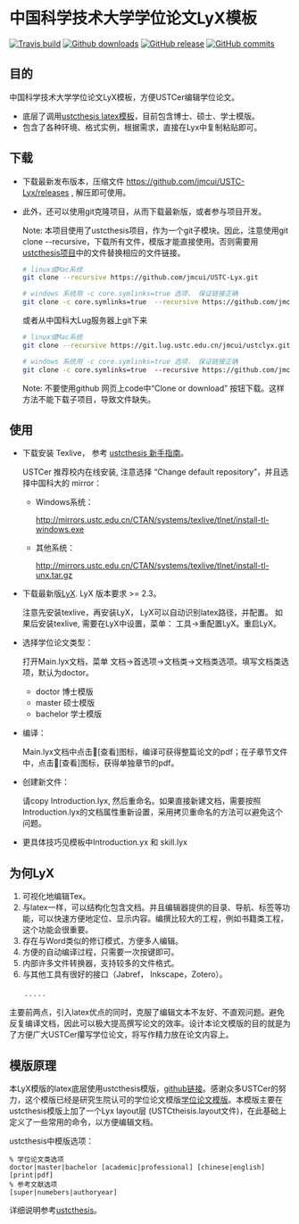 # 中国科学技术大学学位论文LyX模板 #

[![Travis build](https://travis-ci.org/jmcui/USTC-Lyx.svg?branch=master)](https://travis-ci.org/jmcui/USTC-Lyx)
[![Github downloads](https://img.shields.io/github/downloads/jmcui/USTC-Lyx/total.svg)](https://github.com/jmcui/USTC-Lyx/releases)
[![GitHub release](https://img.shields.io/github/release/jmcui/USTC-Lyx/all.svg)](https://github.com/jmcui/USTC-Lyx/releases/latest)
[![GitHub commits](https://img.shields.io/github/commits-since/jmcui/USTC-Lyx/latest.svg)](https://github.com/jmcui/USTC-Lyx/commits/master)


## 目的 ##

中国科学技术大学学位论文LyX模板，方便USTCer编辑学位论文。

* 底层了调用[ustcthesis latex模板](https://github.com/ustctug/ustcthesis)，目前包含博士、硕士、学士模版。
* 包含了各种环境、格式实例，根据需求，直接在Lyx中复制粘贴即可。

## 下载 ##

* 下载最新发布版本，压缩文件 https://github.com/jmcui/USTC-Lyx/releases , 解压即可使用。

* 此外，还可以使用git克隆项目，从而下载最新版，或者参与项目开发。

  Note: 本项目使用了ustcthesis项目，作为一个git子模块。因此，注意使用git clone --recursive，下载所有文件，模版才能直接使用。否则需要用[ustcthesis项目](https://github.com/ustctug/ustcthesis)中的文件替换相应的文件链接。

  ````bash
  # linux或Mac系统
  git clone --recursive https://github.com/jmcui/USTC-Lyx.git
  ````

  ````bash
  # windows 系统用 -c core.symlinks=true 选项， 保证链接正确
  git clone -c core.symlinks=true  --recursive https://github.com/jmcui/USTC-Lyx.git
  ````

  或者从中国科大Lug服务器上git下来

  ```bash
  # linux或Mac系统
  git clone --recursive https://git.lug.ustc.edu.cn/jmcui/ustclyx.git
  ```
  ````bash
  # windows 系统用 -c core.symlinks=true 选项， 保证链接正确
  git clone -c core.symlinks=true  --recursive https://github.com/jmcui/USTC-Lyx.git
  ````

  

  Note: 不要使用github 网页上code中“Clone or download” 按钮下载。这样方法不能下载子项目，导致文件缺失。

## 使用 ##

* 下载安装 Texlive， 参考 [ustcthesis 新手指南](https://github.com/ustctug/ustcthesis/wiki/新手指南)。

  USTCer 推荐校内在线安装, 注意选择 “Change default repository”，并且选择中国科大的 mirror：

  * Windows系统：

     <http://mirrors.ustc.edu.cn/CTAN/systems/texlive/tlnet/install-tl-windows.exe>

  * 其他系统：

    <http://mirrors.ustc.edu.cn/CTAN/systems/texlive/tlnet/install-tl-unx.tar.gz>

* 下载最新版[LyX](https://www.lyx.org/Download). LyX 版本要求 >= 2.3。

  注意先安装texlive，再安装LyX， LyX可以自动识别latex路径，并配置。 如果后安装texlive, 需要在LyX中设置，菜单： 工具->重配置LyX。重启LyX。

* 选择学位论文类型：

  打开Main.lyx文档，菜单 文档->首选项->文档类->文档类选项。填写文档类选项，默认为doctor。

  * doctor	  博士模版
  * master     硕士模版
  * bachelor  学士模版

* 编译：

  Main.lyx文档中点击👀[查看]图标，编译可获得整篇论文的pdf；在子章节文件中，点击👀[查看]图标，获得单独章节的pdf。

* 创建新文件：

  请copy Introduction.lyx, 然后重命名。如果直接新建文档，需要按照Introduction.lyx的文档属性重新设置，采用拷贝重命名的方法可以避免这个问题。

* 更具体技巧见模板中Introduction.yx 和 skill.lyx


## 为何LyX 

1. 可视化地编辑Tex。
2. 与latex一样，可以结构化包含文档。并且编辑器提供的目录、导航、标签等功能，可以快速方便地定位、显示内容。编撰比较大的工程，例如书籍类工程， 这个功能会很重要。
3. 存在与Word类似的修订模式，方便多人编辑。
4. 方便的自动编译过程，只需要一次按键即可。
5. 内部许多文件转换器，支持较多的文件格式。
6. 与其他工具有很好的接口（Jabref， Inkscape，Zotero）。

　　. . . . . 

主要前两点，引入latex优点的同时，克服了编辑文本不友好、不直观问题。避免反复编译文档，因此可以极大提高撰写论文的效率。设计本论文模版的目的就是为了方便广大USTCer攥写学位论文，将写作精力放在论文内容上。

## 模版原理

本LyX模版的latex底层使用ustcthesis模版，[github链接](https://github.com/ustctug/ustcthesis)。感谢众多USTCer的努力，这个模版已经是研究生院认可的学位论文模版[学位论文模版](https://gradschool.ustc.edu.cn/ylb/xw.html)。本模版主要在ustcthesis模版上加了一个Lyx layout层 (USTCtheisis.layout文件)，在此基础上定义了一些常用的命令，以方便编辑文档。

ustcthesis中模版选项：

````
% 学位论文类选项
doctor|master|bachelor [academic|professional] [chinese|english] [print|pdf]
% 参考文献选项
[super|numebers|authoryear]
````

详细说明参考[ustcthesis](https://github.com/ustctug/ustcthesis)。